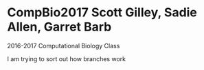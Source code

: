 # CompBio2017  Scott Gilley, Sadie Allen, Garret Barb
2016-2017 Computational Biology Class

I am trying to sort out how branches work
